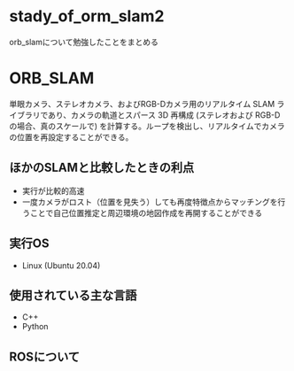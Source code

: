# stady_of_orm_slam2
orb_slamについて勉強したことをまとめる

# ORB_SLAM
単眼カメラ、ステレオカメラ、およびRGB-Dカメラ用のリアルタイム SLAM ライブラリであり、カメラの軌道とスパース 3D 再構成 (ステレオおよび RGB-D の場合、真のスケールで) を計算する。ループを検出し、リアルタイムでカメラの位置を再設定することができる。

## ほかのSLAMと比較したときの利点
- 実行が比較的高速
- 一度カメラがロスト（位置を見失う）しても再度特徴点からマッチングを行うことで自己位置推定と周辺環境の地図作成を再開することができる

## 実行OS
- Linux (Ubuntu 20.04)

## 使用されている主な言語
- C++
- Python

## ROSについて


